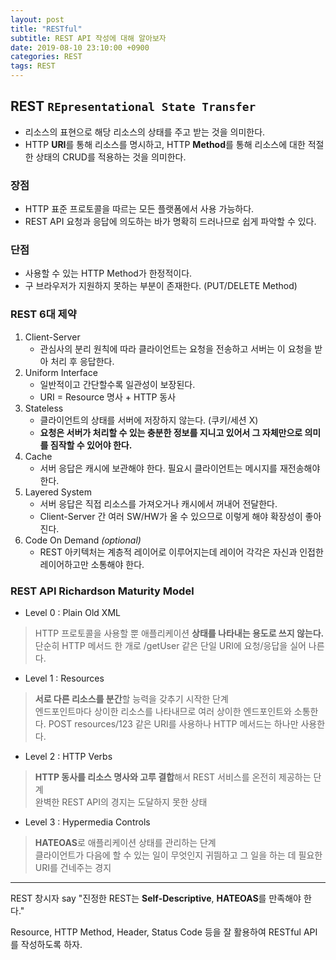 ```yaml
---
layout: post
title: "RESTful"
subtitle: REST API 작성에 대해 알아보자
date: 2019-08-10 23:10:00 +0900
categories: REST
tags: REST
---
```


## REST `REpresentational State Transfer` 
- 리소스의 표현으로 해당 리소스의 상태를 주고 받는 것을 의미한다.
- HTTP **URI**를 통해 리소스를 명시하고, HTTP **Method**를 통해 리소스에 대한 적절한 상태의 CRUD를 적용하는 것을 의미한다.

### 장점
- HTTP 표준 프로토콜을 따르는 모든 플랫폼에서 사용 가능하다.
- REST API 요청과 응답에 의도하는 바가 명확히 드러나므로 쉽게 파악할 수 있다.

### 단점
- 사용할 수 있는 HTTP Method가 한정적이다.
- 구 브라우저가 지원하지 못하는 부분이 존재한다. (PUT/DELETE Method)

### REST 6대 제약
1. Client-Server
    - 관심사의 분리 원칙에 따라 클라이언트는 요청을 전송하고 서버는 이 요청을 받아 처리 후 응답한다.
2. Uniform Interface
    - 일반적이고 간단할수록 일관성이 보장된다.
    - URI = Resource 명사 + HTTP 동사
3. Stateless
    - 클라이언트의 상태를 서버에 저장하지 않는다. (쿠키/세션 X)  
    - **요청은 서버가 처리할 수 있는 충분한 정보를 지니고 있어서 그 자체만으로 의미를 짐작할 수 있어야 한다.**
4. Cache
    - 서버 응답은 캐시에 보관해야 한다. 필요시 클라이언트는 메시지를 재전송해야 한다.
5. Layered System
    - 서버 응답은 직접 리소스를 가져오거나 캐시에서 꺼내어 전달한다.
    - Client-Server 간 여러 SW/HW가 올 수 있으므로 이렇게 해야 확장성이 좋아진다.
6. Code On Demand *(optional)*
    - REST 아키텍처는 계층적 레이어로 이루어지는데 레이어 각각은 자신과 인접한 레이어하고만 소통해야 한다.

### REST API Richardson Maturity Model

- Level 0 : Plain Old XML
> HTTP 프로토콜을 사용할 뿐 애플리케이션 **상태를 나타내는 용도로 쓰지 않는다.** 단순히 HTTP 메서드 한 개로 /getUser 같은 단일 URI에 요청/응답을 실어 나른다.

- Level 1 : Resources
> **서로 다른 리소스를 분간**할 능력을 갖추기 시작한 단계  
엔드포인트마다 상이한 리소스를 나타내므로 여러 상이한 엔드포인트와 소통한다. POST resources/123 같은 URI를 사용하나 HTTP 메서드는 하나만 사용한다.

- Level 2 : HTTP Verbs
> **HTTP 동사를 리소스 명사와 고루 결합**해서 REST 서비스를 온전히 제공하는 단계  
완벽한 REST API의 경지는 도달하지 못한 상태

- Level 3 : Hypermedia Controls
> **HATEOAS**로 애플리케이션 상태를 관리하는 단계    
클라이언트가 다음에 할 수 있는 일이 무엇인지 귀띔하고 그 일을 하는 데 필요한 URI를 건네주는 경지

---
  
REST 창시자 say "진정한 REST는 **Self-Descriptive**, **HATEOAS**를 만족해야 한다."  

Resource, HTTP Method, Header, Status Code 등을 잘 활용하여 RESTful API를 작성하도록 하자.
  
<br>